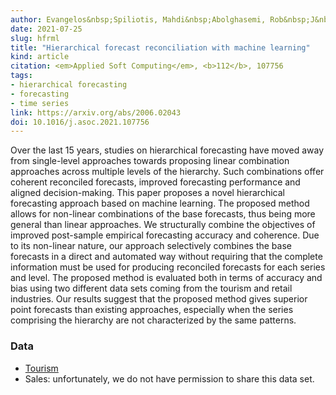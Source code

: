 ```yaml
---
author: Evangelos&nbsp;Spiliotis, Mahdi&nbsp;Abolghasemi, Rob&nbsp;J&nbsp;Hyndman, Fotios&nbsp;Petropoulos, Vassilios&nbsp;Assimakopoulos
date: 2021-07-25
slug: hfrml
title: "Hierarchical forecast reconciliation with machine learning"
kind: article
citation: <em>Applied Soft Computing</em>, <b>112</b>, 107756
tags:
- hierarchical forecasting
- forecasting
- time series
link: https://arxiv.org/abs/2006.02043
doi: 10.1016/j.asoc.2021.107756
---
```


Over the last 15 years, studies on hierarchical forecasting have moved away from single-level approaches towards proposing linear combination approaches across multiple levels of the hierarchy. Such combinations offer coherent reconciled forecasts, improved forecasting performance and aligned decision-making. This paper proposes a novel hierarchical forecasting approach based on machine learning. The proposed method allows for non-linear combinations of the base forecasts, thus being more general than linear approaches. We structurally combine the objectives of improved post-sample empirical forecasting accuracy and coherence. Due to its non-linear nature, our approach selectively combines the base forecasts in a direct and automated way without requiring that the complete information must be used for producing reconciled forecasts for each series and level. The proposed method is evaluated both in terms of accuracy and bias using two different data sets coming from the tourism and retail industries. Our results suggest that the proposed method gives superior point forecasts than existing approaches, especially when the series comprising the hierarchy are not characterized by the same patterns.

### Data

* [Tourism](http://robjhyndman.com/data/TourismData_v4.csv)
* Sales: unfortunately, we do not have permission to share this data set.
